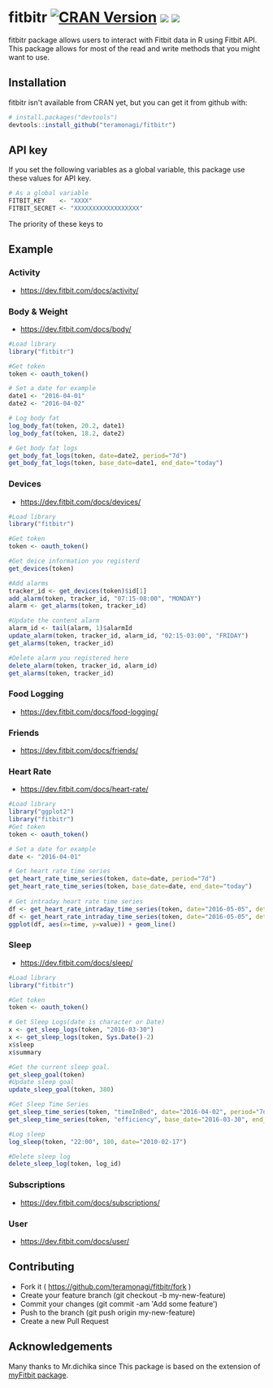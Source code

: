 # fitbitr [![CRAN Version](http://www.r-pkg.org/badges/version/fitbitr)](http://cran.rstudio.com/web/packages/fitbitr) ![](http://cranlogs.r-pkg.org/badges/grand-total/fitbitr) ![](https://travis-ci.org/teramonagi/fitbitr.svg?branch=master)

fitbitr package allows users to interact with Fitbit data in R using Fitbit API.
This package allows for most of the read and write methods that you might want to use. 

## Installation
fitbitr isn't available from CRAN yet, but you can get it from github with:
```R
# install.packages("devtools")
devtools::install_github("teramonagi/fitbitr")
```

## API key
If you set the following variables as a global variable, this package use these values for API key.
```R
# As a global variable
FITBIT_KEY    <- "XXXX"
FITBIT_SECRET <- "XXXXXXXXXXXXXXXXXX"
```

The priority of these keys to 
## Example

### Activity
- https://dev.fitbit.com/docs/activity/

### Body & Weight
- https://dev.fitbit.com/docs/body/

```R
#Load library
library("fitbitr")

#Get token
token <- oauth_token()

# Set a date for example
date1 <- "2016-04-01"
date2 <- "2016-04-02"

# Log body fat
log_body_fat(token, 20.2, date1)
log_body_fat(token, 18.2, date2)

# Get body fat logs
get_body_fat_logs(token, date=date2, period="7d")
get_body_fat_logs(token, base_date=date1, end_date="today")

```

### Devices 
- https://dev.fitbit.com/docs/devices/

```R
#Load library
library("fitbitr")

#Get token
token <- oauth_token()

#Get deice information you registerd
get_devices(token)

#Add alarms
tracker_id <- get_devices(token)$id[1]
add_alarm(token, tracker_id, "07:15-08:00", "MONDAY")
alarm <- get_alarms(token, tracker_id)

#Update the content alarm
alarm_id <- tail(alarm, 1)$alarmId
update_alarm(token, tracker_id, alarm_id, "02:15-03:00", "FRIDAY")
get_alarms(token, tracker_id)

#Delete alarm you registered here
delete_alarm(token, tracker_id, alarm_id)
get_alarms(token, tracker_id)
```

### Food Logging
- https://dev.fitbit.com/docs/food-logging/

### Friends
- https://dev.fitbit.com/docs/friends/

### Heart Rate
- https://dev.fitbit.com/docs/heart-rate/
```R
#Load library
library("ggplot2")
library("fitbitr")
#Get token
token <- oauth_token()

# Set a date for example
date <- "2016-04-01"

# Get heart rate time series
get_heart_rate_time_series(token, date=date, period="7d")
get_heart_rate_time_series(token, base_date=date, end_date="today")
  
# Get intraday heart rate time series
df <- get_heart_rate_intraday_time_series(token, date="2016-05-05", detail_level="1min")
df <- get_heart_rate_intraday_time_series(token, date="2016-05-05", detail_level="1sec")
ggplot(df, aes(x=time, y=value)) + geom_line()
```

### Sleep
- https://dev.fitbit.com/docs/sleep/

```R
#Load library
library("fitbitr")

#Get token
token <- oauth_token()

# Get Sleep Logs(date is character or Date)
x <- get_sleep_logs(token, "2016-03-30")
x <- get_sleep_logs(token, Sys.Date()-2)
x$sleep
x$summary

#Get the current sleep goal.
get_sleep_goal(token)
#Update sleep goal
update_sleep_goal(token, 380)

#Get Sleep Time Series
get_sleep_time_series(token, "timeInBed", date="2016-04-02", period="7d")
get_sleep_time_series(token, "efficiency", base_date="2016-03-30", end_date="today")

#Log sleep
log_sleep(token, "22:00", 180, date="2010-02-17")

#Delete sleep log
delete_sleep_log(token, log_id)
```

### Subscriptions
- https://dev.fitbit.com/docs/subscriptions/

### User
- https://dev.fitbit.com/docs/user/

## Contributing
- Fork it ( https://github.com/teramonagi/fitbitr/fork )
- Create your feature branch (git checkout -b my-new-feature)
- Commit your changes (git commit -am 'Add some feature')
- Push to the branch (git push origin my-new-feature)
- Create a new Pull Request

## Acknowledgements

Many thanks to Mr.dichika since This package is based on the extension of [myFitbit package](https://github.com/dichika/myFitbit).
